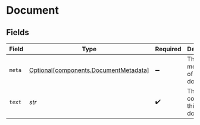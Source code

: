 # Document


## Fields

| Field                                                                                | Type                                                                                 | Required                                                                             | Description                                                                          |
| ------------------------------------------------------------------------------------ | ------------------------------------------------------------------------------------ | ------------------------------------------------------------------------------------ | ------------------------------------------------------------------------------------ |
| `meta`                                                                               | [Optional[components.DocumentMetadata]](../../models/components/documentmetadata.md) | :heavy_minus_sign:                                                                   | The metadata of this document.                                                       |
| `text`                                                                               | *str*                                                                                | :heavy_check_mark:                                                                   | The contents of this document.                                                       |